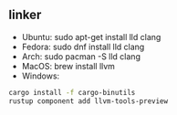 ## linker

- Ubuntu: sudo apt-get install lld clang
- Fedora: sudo dnf install lld clang
- Arch: sudo pacman -S lld clang
- MacOS: brew install llvm
- Windows:

```bash
cargo install -f cargo-binutils
rustup component add llvm-tools-preview
```
